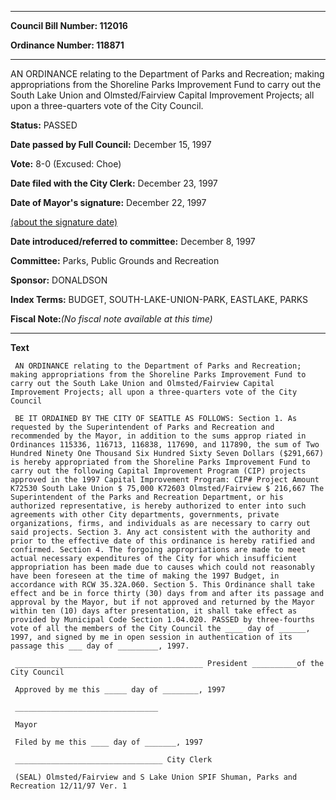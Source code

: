 

********

**Council Bill Number: 112016**
   
**Ordinance Number: 118871**
********

 AN ORDINANCE relating to the Department of Parks and Recreation; making appropriations from the Shoreline Parks Improvement Fund to carry out the South Lake Union and Olmsted/Fairview Capital Improvement Projects; all upon a three-quarters vote of the City Council.

**Status:** PASSED
   
**Date passed by Full Council:** December 15, 1997
   
**Vote:** 8-0 (Excused: Choe)
   
**Date filed with the City Clerk:** December 23, 1997
   
**Date of Mayor's signature:** December 22, 1997
   
[(about the signature date)](/~public/approvaldate.htm)
   
   
   
**Date introduced/referred to committee:** December 8, 1997
   
**Committee:** Parks, Public Grounds and Recreation
   
**Sponsor:** DONALDSON
   
   
**Index Terms:** BUDGET, SOUTH-LAKE-UNION-PARK, EASTLAKE, PARKS

**Fiscal Note:**_(No fiscal note available at this time)_

********

**Text**
   
```
 AN ORDINANCE relating to the Department of Parks and Recreation; making appropriations from the Shoreline Parks Improvement Fund to carry out the South Lake Union and Olmsted/Fairview Capital Improvement Projects; all upon a three-quarters vote of the City Council

 BE IT ORDAINED BY THE CITY OF SEATTLE AS FOLLOWS: Section 1. As requested by the Superintendent of Parks and Recreation and recommended by the Mayor, in addition to the sums approp riated in Ordinances 115336, 116713, 116838, 117690, and 117890, the sum of Two Hundred Ninety One Thousand Six Hundred Sixty Seven Dollars ($291,667) is hereby appropriated from the Shoreline Parks Improvement Fund to carry out the following Capital Improvement Program (CIP) projects approved in the 1997 Capital Improvement Program: CIP# Project Amount K72530 South Lake Union $ 75,000 K72603 Olmsted/Fairview $ 216,667 The Superintendent of the Parks and Recreation Department, or his authorized representative, is hereby authorized to enter into such agreements with other City departments, governments, private organizations, firms, and individuals as are necessary to carry out said projects. Section 3. Any act consistent with the authority and prior to the effective date of this ordinance is hereby ratified and confirmed. Section 4. The forgoing appropriations are made to meet actual necessary expenditures of the City for which insufficient appropriation has been made due to causes which could not reasonably have been foreseen at the time of making the 1997 Budget, in accordance with RCW 35.32A.060. Section 5. This Ordinance shall take effect and be in force thirty (30) days from and after its passage and approval by the Mayor, but if not approved and returned by the Mayor within ten (10) days after presentation, it shall take effect as provided by Municipal Code Section 1.04.020. PASSED by three-fourths vote of all the members of the City Council the ____ day of ______, 1997, and signed by me in open session in authentication of its passage this ___ day of _________, 1997.

 __________________________________________ President __________of the City Council

 Approved by me this _____ day of ________, 1997

 ________________________________

 Mayor

 Filed by me this ____ day of _______, 1997

 _________________________________ City Clerk

 (SEAL) Olmsted/Fairview and S Lake Union SPIF Shuman, Parks and Recreation 12/11/97 Ver. 1

```
